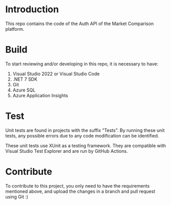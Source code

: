 # Introduction
This repo contains the code of the Auth API of the Market Comparison platform.

# Build
To start reviewing and/or developing in this repo, it is necessary to have:
1. Visual Studio 2022 or Visual Studio Code
2. .NET 7 SDK
3. Git
4. Azure SQL
5. Azure Application Insights

# Test
Unit tests are found in projects with the suffix "Tests". By running these unit tests, any possible errors due to any code modification can be identified.

These unit tests use XUnit as a testing framework. They are compatible with Visual Studio Test Explorer and are run by GitHub Actions.

# Contribute
To contribute to this project, you only need to have the requirements mentioned above, and upload the changes in a branch and pull request using Git :)